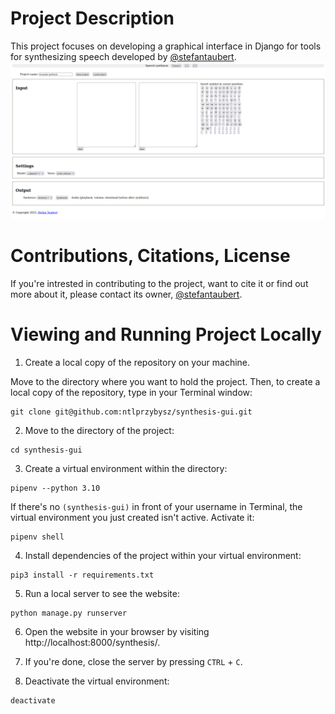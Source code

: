 # Project Description
This project focuses on developing a graphical interface in Django for tools for synthesizing speech developed by [@stefantaubert](https://github.com/stefantaubert).
![Screenshot of the interface from 21.06.2023](Screenshot_2023-06-21.png)

# Contributions, Citations, License
If you're intrested in contributing to the project, want to cite it or find out more about it, please contact its owner, [@stefantaubert](https://github.com/stefantaubert).

# Viewing and Running Project Locally
1. Create a local copy of the repository on your machine. 

Move to the directory where you want to hold the project. Then, to create a local copy of the repository, type in your Terminal window:
```
git clone git@github.com:ntlprzybysz/synthesis-gui.git
```

2. Move to the directory of the project:
```
cd synthesis-gui
```

3. Create a virtual environment within the directory:
```
pipenv --python 3.10
```

If there's no `(synthesis-gui)` in front of your username in Terminal, the virtual environment you just created isn't active. Activate it:
```
pipenv shell
```

4. Install dependencies of the project within your virtual environment:
```
pip3 install -r requirements.txt
```

5. Run a local server to see the website:
```
python manage.py runserver
```

6. Open the website in your browser by visiting http://localhost:8000/synthesis/.

7. If you're done, close the server by pressing `CTRL` + `C`.

8. Deactivate the virtual environment:
```
deactivate
```
